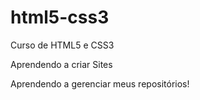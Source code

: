 # html5-css3
 Curso de HTML5 e CSS3

 Aprendendo a criar Sites 

 Aprendendo a gerenciar meus repositórios!
